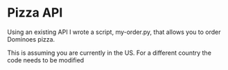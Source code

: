 # Pizza API

Using an existing API I wrote a script, my-order.py, that allows you to order Dominoes pizza.

This is assuming you are currently in the US. For a different country the code needs to be modified
